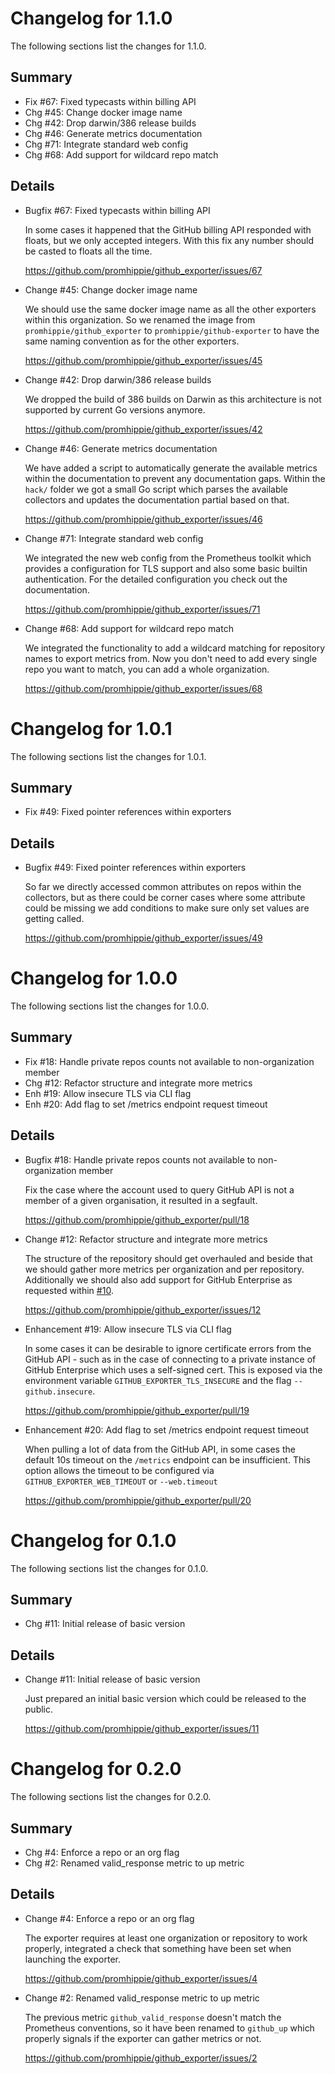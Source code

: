 # Changelog for 1.1.0

The following sections list the changes for 1.1.0.

## Summary

 * Fix #67: Fixed typecasts within billing API
 * Chg #45: Change docker image name
 * Chg #42: Drop darwin/386 release builds
 * Chg #46: Generate metrics documentation
 * Chg #71: Integrate standard web config
 * Chg #68: Add support for wildcard repo match

## Details

 * Bugfix #67: Fixed typecasts within billing API

   In some cases it happened that the GitHub billing API responded with floats, but we only
   accepted integers. With this fix any number should be casted to floats all the time.

   https://github.com/promhippie/github_exporter/issues/67

 * Change #45: Change docker image name

   We should use the same docker image name as all the other exporters within this organization. So
   we renamed the image from `promhippie/github_exporter` to `promhippie/github-exporter`
   to have the same naming convention as for the other exporters.

   https://github.com/promhippie/github_exporter/issues/45

 * Change #42: Drop darwin/386 release builds

   We dropped the build of 386 builds on Darwin as this architecture is not supported by current Go
   versions anymore.

   https://github.com/promhippie/github_exporter/issues/42

 * Change #46: Generate metrics documentation

   We have added a script to automatically generate the available metrics within the
   documentation to prevent any documentation gaps. Within the `hack/` folder we got a small Go
   script which parses the available collectors and updates the documentation partial based on
   that.

   https://github.com/promhippie/github_exporter/issues/46

 * Change #71: Integrate standard web config

   We integrated the new web config from the Prometheus toolkit which provides a configuration
   for TLS support and also some basic builtin authentication. For the detailed configuration
   you check out the documentation.

   https://github.com/promhippie/github_exporter/issues/71

 * Change #68: Add support for wildcard repo match

   We integrated the functionality to add a wildcard matching for repository names to export
   metrics from. Now you don't need to add every single repo you want to match, you can add a whole
   organization.

   https://github.com/promhippie/github_exporter/issues/68


# Changelog for 1.0.1

The following sections list the changes for 1.0.1.

## Summary

 * Fix #49: Fixed pointer references within exporters

## Details

 * Bugfix #49: Fixed pointer references within exporters

   So far we directly accessed common attributes on repos within the collectors, but as there
   could be corner cases where some attribute could be missing we add conditions to make sure only
   set values are getting called.

   https://github.com/promhippie/github_exporter/issues/49


# Changelog for 1.0.0

The following sections list the changes for 1.0.0.

## Summary

 * Fix #18: Handle private repos counts not available to non-organization member
 * Chg #12: Refactor structure and integrate more metrics
 * Enh #19: Allow insecure TLS via CLI flag
 * Enh #20: Add flag to set /metrics endpoint request timeout

## Details

 * Bugfix #18: Handle private repos counts not available to non-organization member

   Fix the case where the account used to query GitHub API is not a member of a given organisation, it
   resulted in a segfault.

   https://github.com/promhippie/github_exporter/pull/18

 * Change #12: Refactor structure and integrate more metrics

   The structure of the repository should get overhauled and beside that we should gather more
   metrics per organization and per repository. Additionally we should also add support for
   GitHub Enterprise as requested within
   [#10](https://github.com/promhippie/github_exporter/issues/10).

   https://github.com/promhippie/github_exporter/issues/12

 * Enhancement #19: Allow insecure TLS via CLI flag

   In some cases it can be desirable to ignore certificate errors from the GitHub API - such as in the
   case of connecting to a private instance of GitHub Enterprise which uses a self-signed cert.
   This is exposed via the environment variable `GITHUB_EXPORTER_TLS_INSECURE` and the flag
   `--github.insecure`.

   https://github.com/promhippie/github_exporter/pull/19

 * Enhancement #20: Add flag to set /metrics endpoint request timeout

   When pulling a lot of data from the GitHub API, in some cases the default 10s timeout on the
   `/metrics` endpoint can be insufficient. This option allows the timeout to be configured via
   `GITHUB_EXPORTER_WEB_TIMEOUT` or `--web.timeout`

   https://github.com/promhippie/github_exporter/pull/20


# Changelog for 0.1.0

The following sections list the changes for 0.1.0.

## Summary

 * Chg #11: Initial release of basic version

## Details

 * Change #11: Initial release of basic version

   Just prepared an initial basic version which could be released to the public.

   https://github.com/promhippie/github_exporter/issues/11


# Changelog for 0.2.0

The following sections list the changes for 0.2.0.

## Summary

 * Chg #4: Enforce a repo or an org flag
 * Chg #2: Renamed valid_response metric to up metric

## Details

 * Change #4: Enforce a repo or an org flag

   The exporter requires at least one organization or repository to work properly, integrated a
   check that something have been set when launching the exporter.

   https://github.com/promhippie/github_exporter/issues/4

 * Change #2: Renamed valid_response metric to up metric

   The previous metric `github_valid_response` doesn't match the Prometheus conventions, so
   it have been renamed to `github_up` which properly signals if the exporter can gather metrics
   or not.

   https://github.com/promhippie/github_exporter/issues/2



